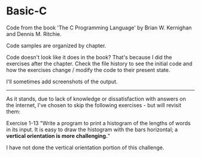 # Basic-C
Code from the book 'The C Programming Language' by Brian W. Kernighan and Dennis M. Ritchie.  

Code samples are organized by chapter.  

Code doesn't look like it does in the book? That's because I did the exercises after the chapter. Check the file history to see the initial code and how the exercises change / modify the code to their present state. 

I'll sometimes add screenshots of the output.

---

As it stands, due to lack of knowledge or dissatisfaction with answers on the internet, I've chosen to skip the following exercises - but will revisit them:  

Exercise 1-13 "Write a program to print a histogram of the lengths of words in its input. It is easy to draw the histogram with the bars horizontal; a **vertical orientation is more challenging.**"

I have not done the vertical orientation portion of this challenge.
